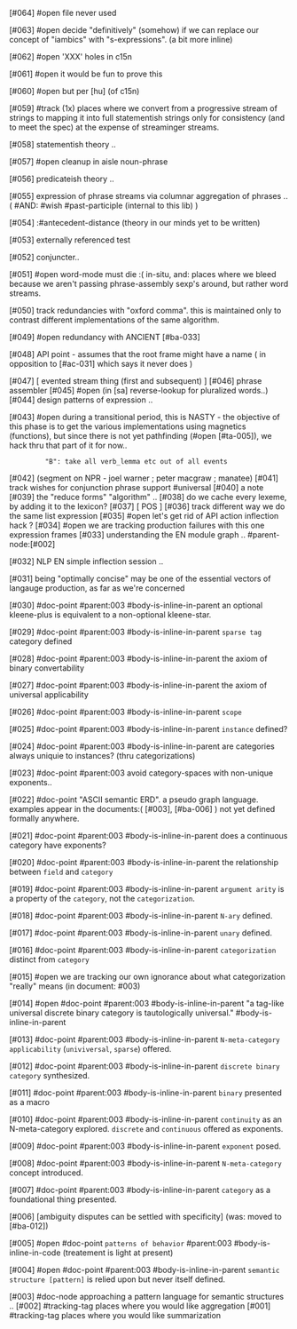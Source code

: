 [#064] #open file never used

[#063] #open decide "definitively" (somehow) if we can replace our concept
             of "iambics" with "s-expressions". (a bit more inline)

[#062] #open 'XXX' holes in c15n

[#061] #open it would be fun to prove this

[#060] #open but per [hu]  (of c15n)

[#059]       #track (1x) places where we convert from a progressive stream
             of strings to mapping it into full statementish strings
             only for consistency (and to meet the spec) at the expense
             of streaminger streams.

[#058]       statementish theory ..

[#057] #open cleanup in aisle noun-phrase

[#056]       predicateish theory ..

[#055]       expression of phrase streams via columnar aggregation of phrases ..
             ( #AND: #wish #past-participle (internal to this lib) )

[#054]       :#antecedent-distance  (theory in our minds yet to be written)

[#053]       externally referenced test

[#052]       conjuncter..

[#051] #open word-mode must die :( in-situ, and: places where we bleed
             because we aren't passing phrase-assembly sexp's around, but
             rather word streams.

[#050]       track redundancies with "oxford comma". this is maintained
             only to contrast different implementations of the same algorithm.

[#049] #open redundancy with ANCIENT [#ba-033]

[#048]       API point - assumes that the root frame might have a name
             ( in opposition to [#ac-031] which says it never does )

[#047]       [ evented stream thing (first and subsequent) ]
[#046]       phrase assembler
[#045] #open (in [sa] reverse-lookup for pluralized words..)
[#044]       design patterns of expression ..

[#043] #open during a transitional period, this is NASTY - the objective
             of this phase is to get the various implementations using
             magnetics (functions), but since there is not yet pathfinding
             (#open [#ta-005]), we hack thru that part of it for now..

             "B": take all verb_lemma etc out of all events

[#042]       (segment on NPR - joel warner ; peter macgraw ; manatee)
[#041]       track wishes for conjunction phrase support #universal
[#040]       a note
[#039]       the "reduce forms" "algorithm" ..
[#038]       do we cache every lexeme, by adding it to the lexicon?
[#037]       [ POS ]
[#036]       track different way we do the same list expression
[#035] #open let's get rid of API action inflection hack ?
[#034] #open we are tracking production failures with this one
             expression frames
[#033]       understanding the EN module graph .. #parent-node:[#002]

[#032]       NLP EN simple inflection session ..

[#031]       being "optimally concise" may be one of the essential
             vectors of langauge production, as far as we're concerned

[#030]       #doc-point #parent:003 #body-is-inline-in-parent an optional
             kleene-plus is equivalent to a non-optional kleene-star.

[#029]       #doc-point #parent:003 #body-is-inline-in-parent
               `sparse tag` category defined

[#028]       #doc-point #parent:003 #body-is-inline-in-parent
               the axiom of binary convertability

[#027]       #doc-point #parent:003 #body-is-inline-in-parent
               the axiom of universal applicability

[#026]       #doc-point #parent:003 #body-is-inline-in-parent
               `scope`

[#025]       #doc-point #parent:003 #body-is-inline-in-parent
               `instance` defined?

[#024]       #doc-point #parent:003 #body-is-inline-in-parent
               are categories always uniquie to instances?
               (thru categorizations)

[#023]       #doc-point #parent:003
               avoid category-spaces with non-unique exponents..

[#022]       #doc-point "ASCII semantic ERD". a pseudo graph language.
               examples appear in the documents:( [#003], [#ba-006] )
               not yet defined formally anywhere.

[#021]       #doc-point #parent:003 #body-is-inline-in-parent
               does a continuous category have exponents?

[#020]       #doc-point #parent:003 #body-is-inline-in-parent
               the relationship between `field` and `category`

[#019]       #doc-point #parent:003 #body-is-inline-in-parent
               `argument arity` is a property of the `category`, not the
               `categorization`.

[#018]       #doc-point #parent:003 #body-is-inline-in-parent
               `N-ary` defined.

[#017]       #doc-point #parent:003 #body-is-inline-in-parent
               `unary` defined.

[#016]       #doc-point #parent:003 #body-is-inline-in-parent
               `categorization` distinct from `category`

[#015] #open we are tracking our own ignorance about what categorization
             "really" means (in document: #003)

[#014] #open #doc-point #parent:003 #body-is-inline-in-parent
               "a tag-like universal discrete binary category is
               tautologically universal."
               #body-is-inline-in-parent

[#013]       #doc-point #parent:003 #body-is-inline-in-parent
              `N-meta-category` `applicability` (`univiversal`, `sparse`)
              offered.

[#012]       #doc-point #parent:003 #body-is-inline-in-parent
               `discrete binary category` synthesized.

[#011]       #doc-point #parent:003 #body-is-inline-in-parent
               `binary` presented as a macro

[#010]       #doc-point #parent:003 #body-is-inline-in-parent
               `continuity` as an N-meta-category explored.
               `discrete` and `continuous` offered as exponents.

[#009]       #doc-point #parent:003 #body-is-inline-in-parent
               `exponent` posed.

[#008]       #doc-point #parent:003 #body-is-inline-in-parent
               `N-meta-category` concept introduced.

[#007]       #doc-point #parent:003 #body-is-inline-in-parent
               `category` as a foundational thing presented.

[#006]       [ambiguity disputes can be settled with specificity]
             (was: moved to [#ba-012])

[#005] #open #doc-point `patterns of behavior` #parent:003
               #body-is-inline-in-code (treatement is light at present)

[#004] #open #doc-point #parent:003 #body-is-inline-in-parent
               `semantic structure [pattern]` is relied upon but never
               itself defined.

[#003]       #doc-node
               approaching a pattern language for semantic structures ..
[#002]       #tracking-tag places where you would like aggregation
[#001]       #tracking-tag places where you would like summarization
